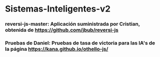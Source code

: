# Sistemas-Inteligentes-v2

### **reversi-js-master:** Aplicación suministrada por Cristian, obtenida de **https://github.com/jbub/reversi-js**

### **Pruebas de Daniel:** Pruebas de tasa de victoria para las IA's de la página **https://kana.github.io/othello-js/** 
